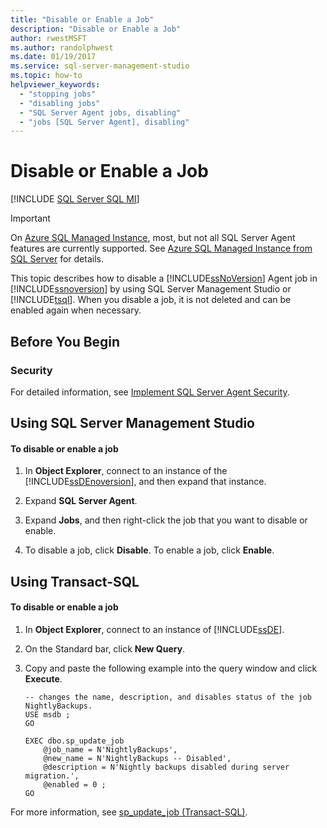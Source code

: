 ```yaml
---
title: "Disable or Enable a Job"
description: "Disable or Enable a Job"
author: rwestMSFT
ms.author: randolphwest
ms.date: 01/19/2017
ms.service: sql-server-management-studio
ms.topic: how-to
helpviewer_keywords:
  - "stopping jobs"
  - "disabling jobs"
  - "SQL Server Agent jobs, disabling"
  - "jobs [SQL Server Agent], disabling"
---
```

# Disable or Enable a Job
[!INCLUDE [SQL Server SQL MI](../includes/applies-to-version/sql-asdbmi.md)]

> [!IMPORTANT]  
> On [Azure SQL Managed Instance](/azure/azure-sql/managed-instance/sql-managed-instance-paas-overview), most, but not all SQL Server Agent features are currently supported. See [Azure SQL Managed Instance from SQL Server](/azure/sql-database/sql-database-managed-instance-transact-sql-information#sql-server-agent) for details.

This topic describes how to disable a [!INCLUDE[ssNoVersion](../includes/ssnoversion-md.md)] Agent job in [!INCLUDE[ssnoversion](../includes/ssnoversion-md.md)] by using SQL Server Management Studio or [!INCLUDE[tsql](../includes/tsql-md.md)]. When you disable a job, it is not deleted and can be enabled again when necessary.  
  
## <a name="BeforeYouBegin"></a>Before You Begin  
  
### <a name="Security"></a>Security  
For detailed information, see [Implement SQL Server Agent Security](implement-sql-server-agent-security.md).  
  
## <a name="SSMS"></a>Using SQL Server Management Studio  
  
#### To disable or enable a job  
  
1.  In **Object Explorer**, connect to an instance of the [!INCLUDE[ssDEnoversion](../includes/ssdenoversion-md.md)], and then expand that instance.  
  
2.  Expand **SQL Server Agent**.  
  
3.  Expand **Jobs**, and then right-click the job that you want to disable or enable.  
  
4.  To disable a job, click **Disable**. To enable a job, click **Enable**.  
  
## <a name="TSQL"></a>Using Transact-SQL  
  
#### To disable or enable a job  
  
1.  In **Object Explorer**, connect to an instance of [!INCLUDE[ssDE](../includes/ssde-md.md)].  
  
2.  On the Standard bar, click **New Query**.  
  
3.  Copy and paste the following example into the query window and click **Execute**.  
  
    ```  
    -- changes the name, description, and disables status of the job NightlyBackups.  
    USE msdb ;  
    GO  
  
    EXEC dbo.sp_update_job  
        @job_name = N'NightlyBackups',  
        @new_name = N'NightlyBackups -- Disabled',  
        @description = N'Nightly backups disabled during server migration.',  
        @enabled = 0 ;  
    GO  
    ```  
  
For more information, see [sp_update_job (Transact-SQL)](/sql/relational-databases/system-stored-procedures/sp-update-job-transact-sql).  
